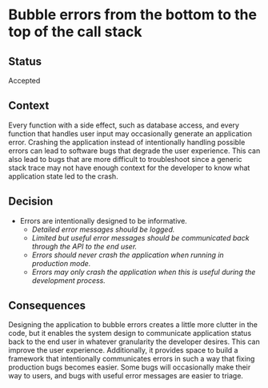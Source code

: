 # Bubble errors from the bottom to the top of the call stack

## Status

Accepted

## Context

Every function with a side effect, such as database access, and every function that handles user input may occasionally generate an application error. Crashing the application instead of intentionally handling possible errors can lead to software bugs that degrade the user experience. This can also lead to bugs that are more difficult to troubleshoot since a generic stack trace may not have enough context for the developer to know what application state led to the crash.

## Decision

- Errors are intentionally designed to be informative.
  - *Detailed error messages should be logged.*
  - *Limited but useful error messages should be communicated back through the API to the end user.*
  - *Errors should never crash the application when running in production mode.*
  - *Errors may only crash the application when this is useful during the development process.*

## Consequences

Designing the application to bubble errors creates a little more clutter in the code, but it enables the system design to communicate application status back to the end user in whatever granularity the developer desires. This can improve the user experience. Additionally, it provides space to build a framework that intentionally communicates errors in such a way that fixing production bugs becomes easier. Some bugs will occasionally make their way to users, and bugs with useful error messages are easier to triage.
